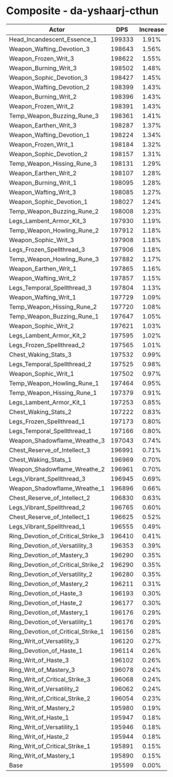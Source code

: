 # Composite - da-yshaarj-cthun
| Actor | DPS | Increase |
|---|:---:|:---:|
|Head_Incandescent_Essence_1|199333|1.91%|
|Weapon_Wafting_Devotion_3|198643|1.56%|
|Weapon_Frozen_Writ_3|198622|1.55%|
|Weapon_Burning_Writ_3|198502|1.48%|
|Weapon_Sophic_Devotion_3|198427|1.45%|
|Weapon_Wafting_Devotion_2|198399|1.43%|
|Weapon_Burning_Writ_2|198396|1.43%|
|Weapon_Frozen_Writ_2|198391|1.43%|
|Temp_Weapon_Buzzing_Rune_3|198361|1.41%|
|Weapon_Earthen_Writ_3|198287|1.37%|
|Weapon_Wafting_Devotion_1|198224|1.34%|
|Weapon_Frozen_Writ_1|198184|1.32%|
|Weapon_Sophic_Devotion_2|198157|1.31%|
|Temp_Weapon_Hissing_Rune_3|198131|1.29%|
|Weapon_Earthen_Writ_2|198107|1.28%|
|Weapon_Burning_Writ_1|198095|1.28%|
|Weapon_Wafting_Writ_3|198085|1.27%|
|Weapon_Sophic_Devotion_1|198027|1.24%|
|Temp_Weapon_Buzzing_Rune_2|198008|1.23%|
|Legs_Lambent_Armor_Kit_3|197930|1.19%|
|Temp_Weapon_Howling_Rune_2|197912|1.18%|
|Weapon_Sophic_Writ_3|197908|1.18%|
|Legs_Frozen_Spellthread_3|197906|1.18%|
|Temp_Weapon_Howling_Rune_3|197882|1.17%|
|Weapon_Earthen_Writ_1|197865|1.16%|
|Weapon_Wafting_Writ_2|197857|1.15%|
|Legs_Temporal_Spellthread_3|197804|1.13%|
|Weapon_Wafting_Writ_1|197729|1.09%|
|Temp_Weapon_Hissing_Rune_2|197720|1.08%|
|Temp_Weapon_Buzzing_Rune_1|197647|1.05%|
|Weapon_Sophic_Writ_2|197621|1.03%|
|Legs_Lambent_Armor_Kit_2|197595|1.02%|
|Legs_Frozen_Spellthread_2|197565|1.01%|
|Chest_Waking_Stats_3|197532|0.99%|
|Legs_Temporal_Spellthread_2|197525|0.98%|
|Weapon_Sophic_Writ_1|197502|0.97%|
|Temp_Weapon_Howling_Rune_1|197464|0.95%|
|Temp_Weapon_Hissing_Rune_1|197379|0.91%|
|Legs_Lambent_Armor_Kit_1|197253|0.85%|
|Chest_Waking_Stats_2|197222|0.83%|
|Legs_Frozen_Spellthread_1|197173|0.80%|
|Legs_Temporal_Spellthread_1|197166|0.80%|
|Weapon_Shadowflame_Wreathe_3|197043|0.74%|
|Chest_Reserve_of_Intellect_3|196991|0.71%|
|Chest_Waking_Stats_1|196969|0.70%|
|Weapon_Shadowflame_Wreathe_2|196961|0.70%|
|Legs_Vibrant_Spellthread_3|196945|0.69%|
|Weapon_Shadowflame_Wreathe_1|196896|0.66%|
|Chest_Reserve_of_Intellect_2|196830|0.63%|
|Legs_Vibrant_Spellthread_2|196765|0.60%|
|Chest_Reserve_of_Intellect_1|196625|0.52%|
|Legs_Vibrant_Spellthread_1|196555|0.49%|
|Ring_Devotion_of_Critical_Strike_3|196410|0.41%|
|Ring_Devotion_of_Versatility_3|196353|0.39%|
|Ring_Devotion_of_Mastery_3|196290|0.35%|
|Ring_Devotion_of_Critical_Strike_2|196290|0.35%|
|Ring_Devotion_of_Versatility_2|196280|0.35%|
|Ring_Devotion_of_Mastery_2|196211|0.31%|
|Ring_Devotion_of_Haste_3|196193|0.30%|
|Ring_Devotion_of_Haste_2|196177|0.30%|
|Ring_Devotion_of_Mastery_1|196176|0.29%|
|Ring_Devotion_of_Versatility_1|196176|0.29%|
|Ring_Devotion_of_Critical_Strike_1|196156|0.28%|
|Ring_Writ_of_Versatility_3|196120|0.27%|
|Ring_Devotion_of_Haste_1|196114|0.26%|
|Ring_Writ_of_Haste_3|196102|0.26%|
|Ring_Writ_of_Mastery_3|196078|0.24%|
|Ring_Writ_of_Critical_Strike_3|196068|0.24%|
|Ring_Writ_of_Versatility_2|196062|0.24%|
|Ring_Writ_of_Critical_Strike_2|196054|0.23%|
|Ring_Writ_of_Mastery_2|195980|0.19%|
|Ring_Writ_of_Haste_1|195947|0.18%|
|Ring_Writ_of_Versatility_1|195946|0.18%|
|Ring_Writ_of_Haste_2|195944|0.18%|
|Ring_Writ_of_Critical_Strike_1|195891|0.15%|
|Ring_Writ_of_Mastery_1|195890|0.15%|
|Base|195599|0.00%|
